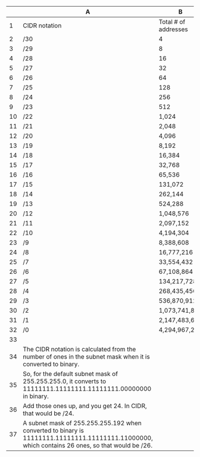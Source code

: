 |    | A                                                                                                                                                      | B                     | C             | D                  |
|----|--------------------------------------------------------------------------------------------------------------------------------------------------------|-----------------------|---------------|--------------------|
| 1  | CIDR notation                                                                                                                                          | Total # of addresses | Hosts         | Netmask            |
| 2  | /30                                                                                                                                                    | 4                     | 2             | 255.255.255.252 |
| 3  | /29                                                                                                                                                    | 8                     | 6             | 255.255.255.248 |
| 4  | /28                                                                                                                                                    | 16                    | 14            | 255.255.255.240 |
| 5  | /27                                                                                                                                                    | 32                    | 30            | 255.255.255.224 |
| 6  | /26                                                                                                                                                    | 64                    | 62            | 255.255.255.192 |
| 7  | /25                                                                                                                                                    | 128                   | 126           | 255.255.255.128 |
| 8  | /24                                                                                                                                                    | 256                   | 254           | 255.255.255.0   |
| 9  | /23                                                                                                                                                    | 512                   | 510           | 255.255.254.0   |
| 10 | /22                                                                                                                                                    | 1,024                 | 1,022         | 255.255.252.0   |
| 11 | /21                                                                                                                                                    | 2,048                 | 2,046         | 255.255.248.0   |
| 12 | /20                                                                                                                                                    | 4,096                 | 4,094         | 255.255.240.0   |
| 13 | /19                                                                                                                                                    | 8,192                 | 8,190         | 255.255.224.0   |
| 14 | /18                                                                                                                                                    | 16,384                | 16,382        | 255.255.192.0   |
| 15 | /17                                                                                                                                                    | 32,768                | 32,766        | 255.255.128.0   |
| 16 | /16                                                                                                                                                    | 65,536                | 65,534        | 255.255.0.0     |
| 17 | /15                                                                                                                                                    | 131,072               | 131,070       | 255.254.0.0     |
| 18 | /14                                                                                                                                                    | 262,144               | 262,142       | 255.252.0.0     |
| 19 | /13                                                                                                                                                    | 524,288               | 524,286       | 255.248.0.0     |
| 20 | /12                                                                                                                                                    | 1,048,576             | 1,048,574     | 255.240.0.0     |
| 21 | /11                                                                                                                                                    | 2,097,152             | 2,097,150     | 255.224.0.0     |
| 22 | /10                                                                                                                                                    | 4,194,304             | 4,194,302     | 255.192.0.0     |
| 23 | /9                                                                                                                                                     | 8,388,608             | 8,388,606     | 255.128.0.0     |
| 24 | /8                                                                                                                                                     | 16,777,216            | 16,777,214    | 255.0.0.0       |
| 25 | /7                                                                                                                                                     | 33,554,432            | 33,554,430    | 254.0.0.0       |
| 26 | /6                                                                                                                                                     | 67,108,864            | 67,108,862    | 252.0.0.0       |
| 27 | /5                                                                                                                                                     | 134,217,728           | 134,217,726   | 248.0.0.0       |
| 28 | /4                                                                                                                                                     | 268,435,456           | 268,435,454   | 240.0.0.0       |
| 29 | /3                                                                                                                                                     | 536,870,912           | 536,870,910   | 224.0.0.0       |
| 30 | /2                                                                                                                                                     | 1,073,741,824         | 1,073,741,822 | 192.0.0.0       |
| 31 | /1                                                                                                                                                     | 2,147,483,648         | 2,147,483,646 | 128.0.0.0       |
| 32 | /0                                                                                                                                                     | 4,294,967,296         | 4,294,967,294 | 0.0.0.0         |
| 33 |                                                                                                                                                        |                       |               |                    |
| 34 | The CIDR notation is calculated from the number of ones in the subnet mask when it is converted to binary.                                            |                       |               |                    |
| 35 | So, for the default subnet mask of 255.255.255.0, it converts to 11111111.11111111.11111111.00000000 in binary.                                 |                       |               |                    |
| 36 | Add those ones up, and you get 24. In CIDR, that would be /24.                                                                                       |                       |               |                    |
| 37 | A subnet mask of 255.255.255.192 when converted to binary is 11111111.11111111.11111111.11000000, which contains 26 ones, so that would be /26. |                       |               |                    |
